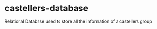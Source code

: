 castellers-database
===================

Relational Database used to store all the information of a castellers group
